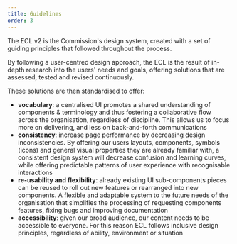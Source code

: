 ```yaml
---
title: Guidelines
order: 3
---
```


The ECL v2 is the Commission's design system, created with a set of guiding principles that followed throughout the process.

By following a user-centred design approach, the ECL is the result of in-depth research into the users' needs and goals, offering solutions that are assessed, tested and revised continuously.

These solutions are then standardised to offer:

- **vocabulary**: a centralised UI promotes a shared understanding of components & terminology and thus fostering a collaborative flow across the organisation, regardless of discipline. This allows us to focus more on delivering, and less on back-and-forth communications
- **consistency**: increase page performance by decreasing design inconsistencies. By offering our users layouts, components, symbols (icons) and general visual properties they are already familiar with, a consistent design system will decrease confusion and learning curves, while offering predictable patterns of user experience with recognisable interactions
- **re-usability and flexibility**: already existing UI sub-components pieces can be reused to roll out new features or rearranged into new components. A flexible and adaptable system to the future needs of the organisation that simplifies the processing of requesting components features, fixing bugs and improving documentation
- **accessibility**: given our broad audience, our content needs to be accessible to everyone. For this reason ECL follows inclusive design principles, regardless of ability, environment or situation
